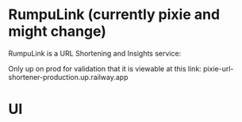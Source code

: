 # RumpuLink (currently pixie and might change)

RumpuLink is a URL Shortening and Insights service:

Only up on prod for validation that it is viewable at this link: 
pixie-url-shortener-production.up.railway.app

# UI